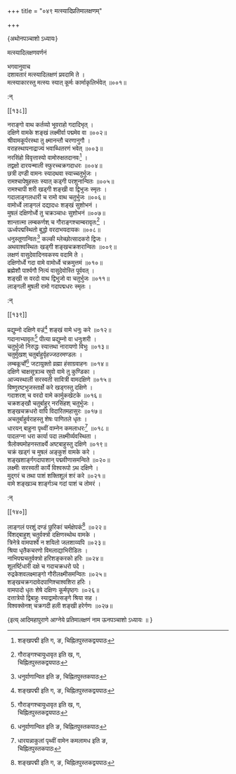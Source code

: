 +++
title = "०४९ मत्स्यादिप्रतिमालक्षणम्"

+++

\{अथोनपञ्चाशो ऽध्यायः\}

मत्स्यादिलक्षणवर्णनं  
    
भगवानुवाच  
दशावतारं मत्स्यादिलक्षणं प्रवदामि ते ।  
मत्स्याकारस्तु मत्स्यः स्यात् कूर्मः कार्माकृलिर्भवेत्   ॥००१॥  
    
:न्  
    
[^१]: शङ्खपद्मी इति ग, ङ, चिह्नितपुस्तकद्वयपाठः  

[[१३८]]
    
नराङ्गो वाथ कर्तव्यो भूवराहो गदादिभृत् ।  
दक्षिणे वामके शङ्खं लक्ष्मीर्वा पद्ममेव वा   ॥००२॥  
श्रीवामकूर्परस्था तु क्ष्मानन्तौ चरणानुगौ   ।  
वराहस्थापनाद्राज्यं भवाब्धितरणं भवेत् ॥००३॥  
नरसिंहो विवृत्तास्यो वामोरुक्षतदानवः[^१] ।  
तद्वक्षो दारयन्माली स्फुरच्चक्रगदाधरः ॥००४॥  
छत्री दण्डी वामनः स्यादथवा स्याच्चतुर्भुजः   ।  
रामश्चापेषुहस्तः स्यात् कड्गी परशुनान्वितः   ॥००५॥  
रामश्चापी शरी खड्गी शङ्खी वा द्विभुजः स्मृतः   ।  
गदालाङ्गलधारी च रामो वाथ चतुर्भुजः ॥००६॥  
वामोर्ध्वे लाङ्गलं दद्यादधः शङ्खं सुशोभनं   ।  
मुषलं दक्षिणोर्ध्वे तु चक्रञ्चाधः सुशोभनं   ॥००७॥  
शान्तात्मा लम्बकर्णश् च गौराङ्गश्चाम्बरावृतः[^२]   ।  
ऊर्ध्वपद्मस्थितो बुद्धो वरदाभयदायकः ॥००८॥  
धनुस्तूणान्वितः[^३] कल्की म्लेच्छोत्सादकरो द्विजः   ।  
अथवाश्वस्थितः खड्गी शङ्खचक्रशरान्वितः   ॥००९॥  
लक्षणं वासुदेवादिनवकस्य वदामि ते ।  
दक्षिणोर्ध्वे गदा वामे वामोर्ध्वे चक्रमुत्तमं ॥०१०॥  
ब्रह्मेशौ पार्श्वगौ नित्यं वासुदेवोस्ति पूर्ववत् ।  
शङ्खी स वरदो वाथ द्विभुजो वा चतुर्भुजः ॥०११॥  
लाङ्गली मुषली रामो गदापद्मधरः स्मृतः   ।  
    
:न्  
    
[^१]: वामोरुहृतदानव इति ङ, चिह्नितपुस्तकपाठः  
    
[^२]: गौराङ्गश्चायुधावृत इति ख, ग,  
चिह्नितपुस्तकद्वयपाठः  
    
[^३]: धनुर्वाणान्वित इति ङ, चिह्नितपुस्तकपाठः  

[[१३९]]
    
प्रद्युम्नो दक्षिणे वज्रं[^१] शङ्खं वामे धनुः करे   ॥०१२॥  
गदानाभ्यावृतः[^२] पीत्या प्रद्युम्नो वा धनुःशरी   ।  
चतुर्भुजो निरुद्धः स्यात्तथा नारायणो विभुः ॥०१३॥  
चतुर्मुखश् चतुर्बाहुर्वृहज्जठरमण्डलः ।  
लम्बकूर्चो[^३] जटायुक्तो व्रह्मा हंसाग्रवाहनः   ॥०१४॥  
दक्षिणे चाक्षसूत्रञ्च स्रुवो वामे तु कुण्डिका ।  
आज्यस्थाली सरस्वती सावित्री वामदक्षिणे ॥०१५॥  
विष्णुरष्टभुजस्तार्क्षे करे खड्गस्तु दक्षिणे   ।  
गदाशरश् च वरदो वामे कार्मुकखेटके ॥०१६॥  
चक्रशङ्खौ चतुर्बाहुर् नरसिंहश् चतुर्भुजः ।  
शङ्खचक्रधरो वापि विदारितमहासुरः ॥०१७॥  
अचतुर्बाहुर्वराहस्तु शेषः पाणितले धृतः ।  
धारयन् बाहुना पृथ्वीं वाम्नेन कमलाधरः[^४]   ॥०१८॥  
पादलग्ना धरा कार्या पदा लक्ष्मीर्व्यवस्थिता ।  
त्रैलोक्यमोहनस्तार्क्ष्ये अष्टबाहुस्तु दक्षिणे ॥०१९॥  
चक्रं खड्गं च मुषलं अङ्कुशं वामके करे   ।  
शङ्खशार्ङ्गगदापाशान् पद्मवीणासमन्विते   ॥०२०॥  
लक्ष्मीः सरस्वती कार्ये विश्वरूपो ऽथ दक्षिणे   ।  
मुद्गरं च तथा पाशं शक्तिशूलं शरं करे   ॥०२१॥  
वामे शङ्खञ्च शार्ङ्गञ्च गदां पाशं च तोमरं   ।  
    
:न्  
    
[^१]: दक्षिणे चक्रमिति ङ, चिह्नितपुस्तकपाठः  
    
[^२]: गदी रत्यावृत इति ङ, चिह्नितपुस्तकपाठः  
    
[^३]: लम्बभ्रुव इति ङ, चिह्नितपुस्तकपाटः  
    
[^४]: धारयन्नाकुलां पृथ्वीं वामेन कमलामध इति ङ,  
चिह्नितपुस्तकपाठः  

[[१४०]]
    
लाङ्गलं परशुं दण्डं छुरिकां चर्मक्षेपकं[^१]   ॥०२२॥  
विंशद्बाहुश् चतुर्वक्त्रो दक्षिणस्थोथ वामके ।  
त्रिनेत्रे वामपार्श्वे न शयितो जलशाय्यपि ॥०२३॥  
श्रिया धृतैकचरणो विमलाद्याभिरीडितः ।  
नाभिपद्मचतुर्वक्त्रो हरिशङ्करको हरिः ॥०२४॥  
शूलर्ष्टिधारी दक्षे च गदाचक्रधरो पदे ।  
रुद्रकेशवलक्ष्माङ्गो गौरीलक्ष्मीसमन्वितः   ॥०२५॥  
शङ्खचक्रगदावेदपाणिश्चाश्वशिरा हरिः ।  
वामपादो धृतः शेषे दक्षिणः कूर्मपृष्ठगः   ॥०२६॥  
दत्तात्रेयो द्विबाहुः स्याद्वामोत्सङ्गे श्रिया सह ।  
विश्वक्सेनश् चक्रगदी हली शङ्खी हरेर्गणः   ॥०२७॥  
    
\{इत्य् आदिमहापुराणे आग्नेये प्रतिमालक्षणं नाम ऊनपञ्चाशो ऽध्यायः ॥  }
    